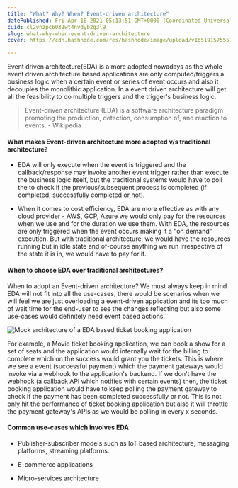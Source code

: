 ```yaml
---
title: "What? Why? When? Event-driven architecture"
datePublished: Fri Apr 16 2021 05:13:51 GMT+0000 (Coordinated Universal Time)
cuid: cl2vnzpc6032wt4nvdyb2g3l9
slug: what-why-when-event-driven-architecture
cover: https://cdn.hashnode.com/res/hashnode/image/upload/v1651915755576/MkEUJpW1g.jpeg

---
```


Event driven architecture(EDA) is a more adopted nowadays as the whole event driven architecture based applications are only computed/triggers a business logic when a certain event or series of event occurs and also it decouples the monolithic application. In a event driven architecture will get all the feasibility to do multiple triggers and the trigger's business logic.

> Event-driven architecture (EDA) is a software architecture paradigm promoting the production, detection, consumption of, and reaction to events. - Wikipedia

#### What makes Event-driven architecture more adopted v/s traditional architecture?

* EDA will only execute when the event is triggered and the callback/response may invoke another event trigger rather than execute the business logic itself, but the traditional systems would have to poll the to check if the previous/subsequent process is completed (if completed, successfully completed or not).


* When it comes to cost efficiency, EDA are more effective as with any cloud provider - AWS, GCP, Azure we would only pay for the resources when we use and for the duration we use them. With EDA, the resources are only triggered when the event occurs making it a "on demand" execution. But with traditional architecture, we would have the resources running but in idle state and of-course anything we run irrespective of the state it is in, we would have to pay for it.

#### When to choose EDA over traditional architectures?

When to adopt an Event-driven architecture? We must always keep in mind EDA will not fit into all the use-cases, there would be scenarios when we will feel we are just overloading a event-driven application and its too much of wait time for the end-user to see the changes reflecting but also some use-cases would definitely need event based actions.

![Mock architecture of a EDA based ticket booking application](https://cdn.hashnode.com/res/hashnode/image/upload/v1651915754200/qG0WAu0pz.png)

For example, a Movie ticket booking application, we can book a show for a set of seats and the application would internally wait for the billing to complete which on the success would grant you the tickets. This is where we see a event (successful payment) which the payment gateways would invoke via a webhook to the application's backend. If we don't have the webhook (a callback API which notifies with certain events) then, the ticket booking application would have to keep polling the payment gateway to check if the payment has been completed successfully or not. This is not only hit the performance of ticket booking application but also it will throttle the payment gateway's APIs as we would be polling in every x seconds.

#### Common use-cases which involves EDA
* Publisher-subscriber models such as IoT based architecture, messaging platforms, streaming platforms.

* E-commerce applications

* Micro-services architecture